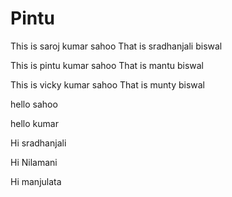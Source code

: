 # Pintu
This is saroj kumar sahoo
That is sradhanjali biswal

This is pintu kumar sahoo
That is mantu biswal


This is vicky kumar sahoo
That is munty biswal


hello sahoo

hello kumar

Hi sradhanjali

Hi Nilamani


Hi manjulata
